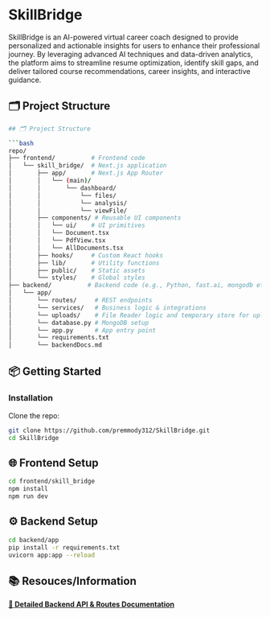 # SkillBridge

SkillBridge is an AI-powered virtual career coach designed to provide personalized and actionable insights for users to enhance their professional journey. By leveraging advanced AI techniques and data-driven analytics, the platform aims to streamline resume optimization, identify skill gaps, and deliver tailored course recommendations, career insights, and interactive guidance.


## 🗂️ Project Structure

```bash
## 🗂️ Project Structure

```bash
repo/
├── frontend/          # Frontend code
│   └── skill_bridge/  # Next.js application
│       ├── app/       # Next.js App Router
│       │   └── (main)/
│       │       └── dashboard/
│       │           └── files/
│       │           └── analysis/
│       │           └── viewFile/
│       ├── components/ # Reusable UI components
│       │   └── ui/    # UI primitives
│       │   └── Document.tsx
│       │   └── PdfView.tsx
│       │   └── AllDocuments.tsx
│       ├── hooks/     # Custom React hooks
│       ├── lib/       # Utility functions
│       ├── public/    # Static assets
│       └── styles/    # Global styles
├── backend/          # Backend code (e.g., Python, fast.ai, mongodb etc.)
│   └── app/
│       └── routes/     # REST endpoints
│       └── services/   # Business logic & integrations
│       └── uploads/    # File Reader logic and temporary store for uploaded resumes
│       └── database.py # MongoDB setup 
│       └── app.py      # App entry point
│       └── requirements.txt 
│       └── backendDocs.md

```

## 📦 Getting Started

### Installation

Clone the repo:

```bash
git clone https://github.com/premmody312/SkillBridge.git
cd SkillBridge

```

## 🌐 Frontend Setup
```bash
cd frontend/skill_bridge
npm install
npm run dev

```

## ⚙️ Backend Setup
```bash
cd backend/app
pip install -r requirements.txt
uvicorn app:app --reload

```

## 📚 Resouces/Information
**[📄 Detailed Backend API & Routes Documentation](backend/app/backendDocs.md)**

